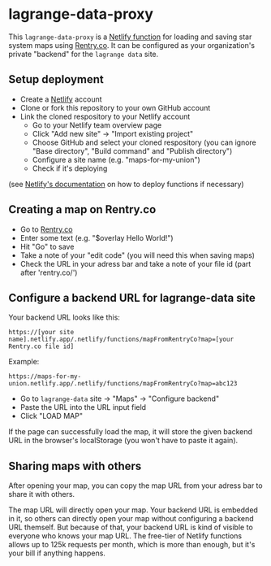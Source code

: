 # lagrange-data-proxy

This `lagrange-data-proxy` is a [Netlify function](https://www.netlify.com/products/functions/) for loading and saving star system maps using [Rentry.co](https://rentry.co/). It can be configured as your organization's private "backend" for the `lagrange data` site.

## Setup deployment

- Create a [Netlify](https://www.netlify.com/) account
- Clone or fork this repository to your own GitHub account
- Link the cloned respository to your Netlify account
  - Go to your Netlify team overview page
  - Click "Add new site" -> "Import existing project"
  - Choose GitHub and select your cloned respository (you can ignore "Base directory", "Build command" and "Publish directory")
  - Configure a site name (e.g. "maps-for-my-union")
  - Check if it's deploying

(see [Netlify's documentation](https://docs.netlify.com/functions/overview/) on how to deploy functions if necessary)

## Creating a map on Rentry.co

- Go to [Rentry.co](https://rentry.co/)
- Enter some text (e.g. "$overlay Hello World!")
- Hit "Go" to save
- Take a note of your "edit code" (you will need this when saving maps)
- Check the URL in your adress bar and take a note of your file id (part after 'rentry.co/')

## Configure a backend URL for lagrange-data site

Your backend URL looks like this:
```
https://[your site name].netlify.app/.netlify/functions/mapFromRentryCo?map=[your Rentry.co file id]
```

Example:
```
https://maps-for-my-union.netlify.app/.netlify/functions/mapFromRentryCo?map=abc123
```

- Go to `lagrange-data` site -> "Maps" -> "Configure backend"
- Paste the URL into the URL input field
- Click "LOAD MAP"

If the page can successfully load the map, it will store the given backend URL in the browser's localStorage (you won't have to paste it again).

## Sharing maps with others

After opening your map, you can copy the map URL from your adress bar to share it with others.

The map URL will directly open your map. Your backend URL is embedded in it, so others can directly open your map without configuring a backend URL themself. But because of that, your backend URL is kind of visible to everyone who knows your map URL. The free-tier of Netlify functions allows up to 125k requests per month, which is more than enough, but it's your bill if anything happens.

